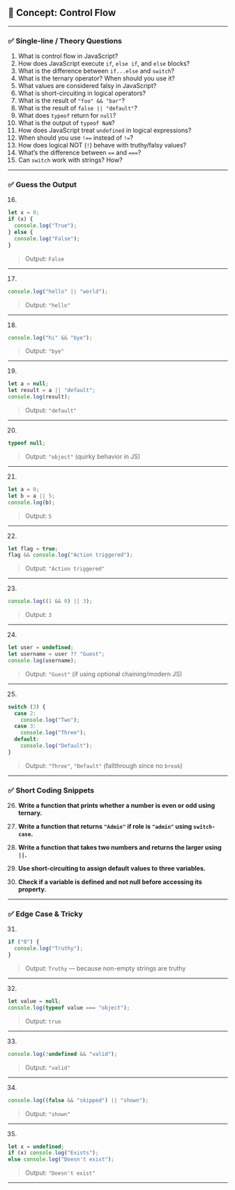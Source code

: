 ## 🔹 Concept: **Control Flow**

---

### ✅ **Single-line / Theory Questions**

1. What is control flow in JavaScript?
2. How does JavaScript execute `if`, `else if`, and `else` blocks?
3. What is the difference between `if...else` and `switch`?
4. What is the ternary operator? When should you use it?
5. What values are considered falsy in JavaScript?
6. What is short-circuiting in logical operators?
7. What is the result of `"foo" && "bar"`?
8. What is the result of `false || "default"`?
9. What does `typeof` return for `null`?
10. What is the output of `typeof NaN`?
11. How does JavaScript treat `undefined` in logical expressions?
12. When should you use `!==` instead of `!=`?
13. How does logical NOT (`!`) behave with truthy/falsy values?
14. What’s the difference between `==` and `===`?
15. Can `switch` work with strings? How?

---

### ✅ **Guess the Output**

16.

```js
let x = 0;
if (x) {
  console.log("True");
} else {
  console.log("False");
}
```

> Output: `False`

---

17.

```js
console.log("hello" || "world");
```

> Output: `"hello"`

---

18.

```js
console.log("hi" && "bye");
```

> Output: `"bye"`

---

19.

```js
let a = null;
let result = a || "default";
console.log(result);
```

> Output: `"default"`

---

20.

```js
typeof null;
```

> Output: `"object"` (quirky behavior in JS)

---

21.

```js
let a = 0;
let b = a || 5;
console.log(b);
```

> Output: `5`

---

22.

```js
let flag = true;
flag && console.log("Action triggered");
```

> Output: `"Action triggered"`

---

23.

```js
console.log((1 && 0) || 3);
```

> Output: `3`

---

24.

```js
let user = undefined;
let username = user ?? "Guest";
console.log(username);
```

> Output: `"Guest"` (if using optional chaining/modern JS)

---

25.

```js
switch (3) {
  case 2:
    console.log("Two");
  case 3:
    console.log("Three");
  default:
    console.log("Default");
}
```

> Output: `"Three"`, `"Default"` (fallthrough since no `break`)

---

### ✅ **Short Coding Snippets**

26. **Write a function that prints whether a number is even or odd using ternary.**

27. **Write a function that returns `"Admin"` if role is `"admin"` using `switch-case`.**

28. **Write a function that takes two numbers and returns the larger using `||`.**

29. **Use short-circuiting to assign default values to three variables.**

30. **Check if a variable is defined and not null before accessing its property.**

---

### ✅ **Edge Case & Tricky**

31.

```js
if ("0") {
  console.log("Truthy");
}
```

> Output: `Truthy` — because non-empty strings are truthy

---

32.

```js
let value = null;
console.log(typeof value === "object");
```

> Output: `true`

---

33.

```js
console.log(!undefined && "valid");
```

> Output: `"valid"`

---

34.

```js
console.log((false && "skipped") || "shown");
```

> Output: `"shown"`

---

35.

```js
let x = undefined;
if (x) console.log("Exists");
else console.log("Doesn't exist");
```

> Output: `"Doesn't exist"`

---

